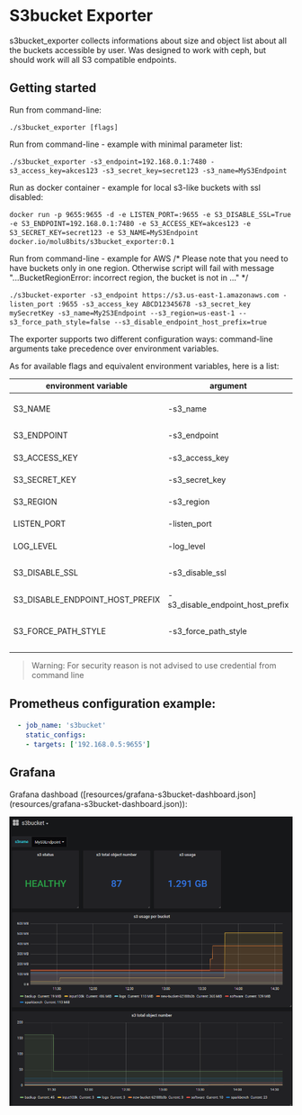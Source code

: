 # S3bucket Exporter

s3bucket_exporter collects informations about size and object list about all the buckets accessible by user. Was designed to work with ceph, but should work will all S3 compatible endpoints.

## Getting started

Run from command-line:

```
./s3bucket_exporter [flags]
```

Run from command-line - example with minimal parameter list:
```
./s3bucket_exporter -s3_endpoint=192.168.0.1:7480 -s3_access_key=akces123 -s3_secret_key=secret123 -s3_name=MyS3Endpoint
```

Run as docker container - example for local s3-like buckets with ssl disabled:
```
docker run -p 9655:9655 -d -e LISTEN_PORT=:9655 -e S3_DISABLE_SSL=True -e S3_ENDPOINT=192.168.0.1:7480 -e S3_ACCESS_KEY=akces123 -e S3_SECRET_KEY=secret123 -e S3_NAME=MyS3Endpoint docker.io/molu8bits/s3bucket_exporter:0.1 
```

Run from command-line - example for AWS
/* Please note that you need to have buckets only in one region. Otherwise script will fail with message "...BucketRegionError: incorrect region, the bucket is not in ..."  */
```
./s3bucket-exporter -s3_endpoint https://s3.us-east-1.amazonaws.com -listen_port :9655 -s3_access_key ABCD12345678 -s3_secret_key mySecretKey -s3_name=My2S3Endpoint --s3_region=us-east-1 --s3_force_path_style=false --s3_disable_endpoint_host_prefix=true
```

The exporter supports two different configuration ways: command-line arguments take precedence over environment variables.

As for available flags and equivalent environment variables, here is a list:

|     environment variable          |    argument                       |     description                                    |        default        |     example              |
| --------------------------------- | --------------------------------- | -------------------------------------------------- | --------------------- | ------------------------ |
| S3_NAME                           | -s3_name                         | S3 configuration name, visible as a tag            |                       | MyS3Endpoint             |
| S3_ENDPOINT                       | -s3_endpoint                     | S3 endpoint url with port  |                       |                       | 192.168.0.1:7480         |
| S3_ACCESS_KEY                     | -s3_access_key                   | S3 access_key (aws_access_key)                     |                       | myAkcesKey               |
| S3_SECRET_KEY                     | -s3_secret_key                   | S3 secret key (aws_secret_key)                     |                       | mySecretKey              |
| S3_REGION                         | -s3_region                       | S3 region name                                     | default               | "default" or "eu-west-1" |
| LISTEN_PORT                       | -listen_port                     | Exporter listen Port cluster                       | :9655                 | :9123                   |
| LOG_LEVEL                         | -log_level                       | Log level. Info or Debug                           | Info                  | Debug                    |
| S3_DISABLE_SSL                    | -s3_disable_ssl                  | If S3 endpoint is not secured by SSL set to True   | False                 | True                     |
| S3_DISABLE_ENDPOINT_HOST_PREFIX   | -s3_disable_endpoint_host_prefix | Disable endpoint host prefix                       | False                 | True                     |
| S3_FORCE_PATH_STYLE               | -s3_force_path_style             | Force use path style (bucketname not added to url) | True                  | False                    |

> Warning: For security reason is not advised to use credential from command line

## Prometheus configuration example:

```yaml
  - job_name: 's3bucket'
    static_configs:
    - targets: ['192.168.0.5:9655']
```

## Grafana
Grafana dashboad ([resources/grafana-s3bucket-dashboard.json] (resources/grafana-s3bucket-dashboard.json)):

![](images/grafana-s3bucket-dashboard.png)

